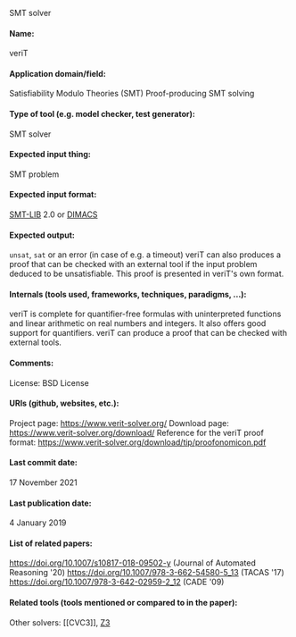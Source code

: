 SMT solver

#### Name:
veriT

#### Application domain/field:
Satisfiability Modulo Theories (SMT)
Proof-producing
SMT solving

#### Type of tool (e.g. model checker, test generator):
SMT solver

#### Expected input thing:
SMT problem

#### Expected input format:
[SMT-LIB](../../../Formats/SMT-LIB.md) 2.0 or [DIMACS](../../../Formats/DIMACS.md)

#### Expected output:
`unsat`, `sat` or an error (in case of e.g. a timeout)
veriT can also produces a proof that can be checked with an external tool if the input problem deduced to be unsatisfiable. This proof is presented in veriT's own format.

#### Internals (tools used, frameworks, techniques, paradigms, ...):
veriT is complete for quantifier-free formulas with uninterpreted functions and linear arithmetic on real numbers and integers. It also offers good support for quantifiers.
veriT can produce a proof that can be checked with external tools.

#### Comments:
License: BSD License

#### URIs (github, websites, etc.):
Project page: https://www.verit-solver.org/
Download page: https://www.verit-solver.org/download/
Reference for the veriT proof format: https://www.verit-solver.org/download/tip/proofonomicon.pdf

#### Last commit date:
17 November 2021

#### Last publication date:
4 January 2019

#### List of related papers:
https://doi.org/10.1007/s10817-018-09502-y (Journal of Automated Reasoning '20)
https://doi.org/10.1007/978-3-662-54580-5_13 (TACAS '17)
https://doi.org/10.1007/978-3-642-02959-2_12 (CADE '09)

#### Related tools (tools mentioned or compared to in the paper):
Other solvers: [[CVC3]], [Z3](Z3.md)